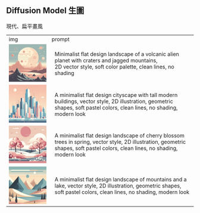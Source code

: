<h2>Diffusion Model 生圖</h2>
<p>現代、扁平畫風</p>
<table>
  <tr>
    <td>img
    </td>
    <td>prompt
    </td>
  </tr>
  
  <tr>
    <td>
      <img src="https://github.com/hahaamg/Generative_AI/blob/main/Week10/img/Bing%20(1).jpg?raw=true" width="300">
    </td>
    <td style="padding-left: 15px;">
      Minimalist flat design landscape of a volcanic alien planet with craters and jagged mountains,<br>
      2D vector style, soft color palette, clean lines, no shading
    </td>
  </tr>
   <tr>
    <td>
      <img src="https://github.com/hahaamg/Generative_AI/blob/main/Week10/img/Bing%20(2).jpg?raw=true" width="300">
    </td>
    <td style="padding-left: 15px;">
      A minimalist flat design cityscape with tall modern buildings, vector style, 2D illustration, geometric shapes, soft pastel colors, clean lines, no shading, modern look
    </td>
  </tr>
  <tr>
    <td>
      <img src="https://github.com/hahaamg/Generative_AI/blob/main/Week10/img/Bing%20(3).jpg?raw=true" width="300">
    </td>
    <td style="padding-left: 15px;">
     A minimalist flat design landscape of cherry blossom trees in spring, vector style, 2D illustration, geometric shapes, soft pastel colors, clean lines, no shading, modern look
    </td>
  </tr>
  <tr>
    <td>
      <img src="https://github.com/hahaamg/Generative_AI/blob/main/Week10/img/Bing%20(4).jpg?raw=true" width="300">
    </td>
    <td style="padding-left: 15px;">
     A minimalist flat design landscape of mountains and a lake, vector style, 2D illustration, geometric shapes, soft pastel colors, clean lines, no shading, modern look
    </td>
  </tr>
</table>


